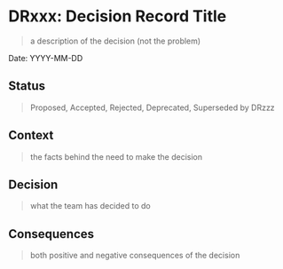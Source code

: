 # DRxxx: Decision Record Title

> a description of the decision (not the problem)

Date: YYYY-MM-DD

## Status

> Proposed, Accepted, Rejected, Deprecated, Superseded by DRzzz

## Context

> the facts behind the need to make the decision

## Decision

> what the team has decided to do

## Consequences

> both positive and negative consequences of the decision

